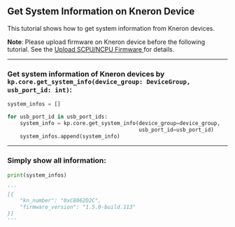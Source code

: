 ## Get System Information on Kneron Device

This tutorial shows how to get system information from Kneron devices.

**Note**: Please upload firmware on Kneron device before the following tutorial. See the [Upload SCPU/NCPU Firmware
](./upload_firmware.md) for details.


---

### Get system information of Kneron devices by `kp.core.get_system_info(device_group: DeviceGroup, usb_port_id: int)`:

```python
system_infos = []

for usb_port_id in usb_port_ids:
    system_info = kp.core.get_system_info(device_group=device_group,
                                          usb_port_id=usb_port_id)
    system_infos.append(system_info)
```

---

### Simply show all information:

```python
print(system_infos)

'''
[{
    "kn_number": "0xC8062D2C",
    "firmware_version": "1.5.0-build.113"
}]
'''
```